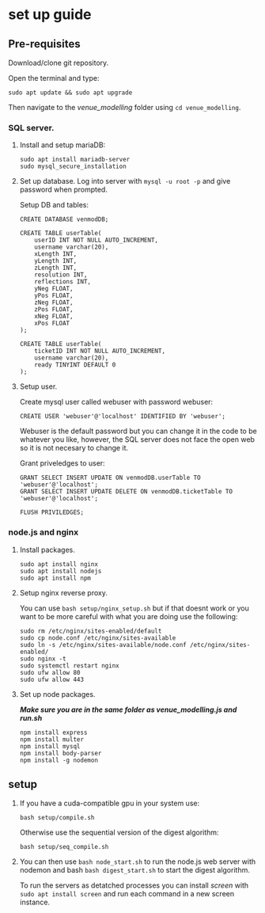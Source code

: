 # set up guide

## Pre-requisites

Download/clone git repository.

Open the terminal and type:

```
sudo apt update && sudo apt upgrade
```

Then navigate to the *venue_modelling* folder using `cd venue_modelling`.

### SQL server.
1. Install and setup mariaDB:
    ```
    sudo apt install mariadb-server
    sudo mysql_secure_installation
    ```

2. Set up database.
    Log into server with `mysql -u root -p` and give password when prompted.

    Setup DB and tables:
    ```
    CREATE DATABASE venmodDB;

    CREATE TABLE userTable(
        userID INT NOT NULL AUTO_INCREMENT,
        username varchar(20),
        xLength INT,
        yLength INT,
        zLength INT,
        resolution INT,
        reflections INT,
        yNeg FLOAT,
        yPos FLOAT,
        zNeg FLOAT,
        zPos FLOAT,
        xNeg FLOAT,
        xPos FLOAT
    );

    CREATE TABLE userTable(
        ticketID INT NOT NULL AUTO_INCREMENT,
        username varchar(20),
        ready TINYINT DEFAULT 0
    );
    ```

3. Setup user.

    Create mysql user called webuser with password webuser:
    ```
    CREATE USER 'webuser'@'localhost' IDENTIFIED BY 'webuser';
    ```
    Webuser is the default password but you can change it in the code to be whatever you like, however, the SQL server does not face the open web so it is not necesary to change it.

    Grant priveledges to user:
    ```
    GRANT SELECT INSERT UPDATE ON venmodDB.userTable TO 'webuser'@'localhost'; 
    GRANT SELECT INSERT UPDATE DELETE ON venmodDB.ticketTable TO 'webuser'@'localhost';

    FLUSH PRIVILEDGES;
    ```


### node.js and nginx
1. Install packages.
    ```
    sudo apt install nginx 
    sudo apt install nodejs
    sudo apt install npm
    ```

2. Setup nginx reverse proxy.

    You can use `bash setup/nginx_setup.sh` but if that doesnt work or you want to be more careful with what you are doing use the following:
    ```
    sudo rm /etc/nginx/sites-enabled/default
    sudo cp node.conf /etc/nginx/sites-available
    sudo ln -s /etc/nginx/sites-available/node.conf /etc/nginx/sites-enabled/
    sudo nginx -t
    sudo systemctl restart nginx
    sudo ufw allow 80
    sudo ufw allow 443
    ```

3. Set up node packages.

    ***Make sure you are in the same folder as venue_modelling.js and run.sh***
    ```
    npm install express
    npm install multer
    npm install mysql
    npm install body-parser
    npm install -g nodemon
    ```



## setup

1. 
    If you have a cuda-compatible gpu in your system use:

    ```
    bash setup/compile.sh
    ```

    Otherwise use the sequential version of the digest algorithm:

    ```
    bash setup/seq_compile.sh
    ```

2. 
    You can then use `bash node_start.sh` to run the node.js web server with nodemon and bash `bash digest_start.sh` to start the digest algorithm.

    To run the servers as detatched processes you can install *screen* with `sudo apt install screen` and run each command in a new screen instance.